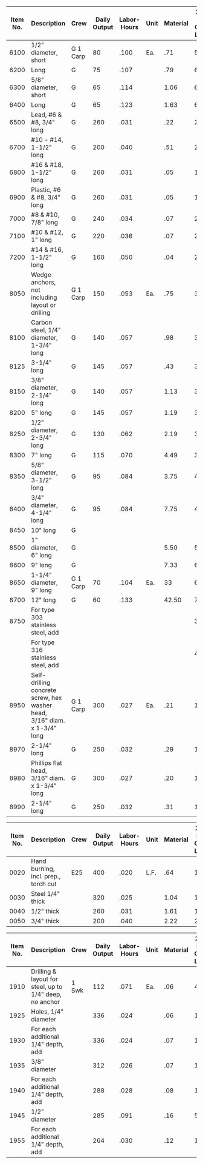 | Item No. | Description                                                                                    | Crew        | Daily Output | Labor-Hours | Unit | Material | 2022 Bare Costs Labor | Equipment | Total | Total Incl O&P |
|----------|-----------------------------------------------------------------------------------------------|-------------|--------------|-------------|------|----------|----------------------|-----------|-------|----------------|
| 6100     | 1/2" diameter, short                                                                          | G 1 Carp    | 80           | .100        | Ea.  | .71      | 5.65                 |           | 6.36  | 7.91           |
| 6200     | Long                                                                                          | G           | 75           | .107        |      | .79      | 6.04                 |           | 7.09  | 10.15          |
| 6300     | 5/8" diameter, short                                                                          | G           | 65           | .114        |      | 1.06     | 6.45                 |           | 7.51  | 10.75          |
| 6400     | Long                                                                                          | G           | 65           | .123        |      | 1.63     | 6.95                 |           | 8.58  | 12.10          |
| 6500     | Lead, #6 & #8, 3/4" long                                                                      | G           | 260          | .031        |      | .22      | 2.60                 |           | 2.82  | 3.99           |
| 6700     | #10 - #14, 1-1/2" long                                                                       | G           | 200          | .040        |      | .51      | 2.25                 |           | 2.76  | 3.91           |
| 6800     | #16 & #18, 1-1/2" long                                                                       | G           | 260          | .031        |      | .05      | 1.73                 |           | 1.78  | 2.64           |
| 6900     | Plastic, #6 & #8, 3/4" long                                                                  | G           | 260          | .031        |      | .05      | 1.73                 |           | 1.78  | 2.64           |
| 7000     | #8 & #10, 7/8" long                                                                          | G           | 240          | .034        |      | .07      | 2.42                 |           | 2.49  | 3.69           |
| 7100     | #10 & #12, 1" long                                                                           | G           | 220          | .036        |      | .07      | 2.05                 |           | 2.12  | 3.13           |
| 7200     | #14 & #16, 1-1/2" long                                                                       | G           | 160          | .050        |      | .04      | 2.82                 |           | 2.86  | 4.23           |
| 8050     | Wedge anchors, not including layout or drilling                                               | G 1 Carp    | 150          | .053        | Ea.  | .75      | 3                    |           | 3.75  | 5.30           |
| 8100     | Carbon steel, 1/4" diameter, 1-3/4" long                                                      | G           | 140          | .057        |      | .98      | 3.22                 |           | 4.20  | 5.85           |
| 8125     | 3-1/4" long                                                                                   | G           | 145          | .057        |      | .43      | 3.39                 |           | 3.82  | 5.33           |
| 8150     | 3/8" diameter, 2-1/4" long                                                                    | G           | 140          | .057        |      | 1.13     | 3.22                 |           | 4.35  | 5.95           |
| 8200     | 5" long                                                                                       | G           | 145          | .057        |      | 1.19     | 3.21                 |           | 4.40  | 6.03           |
| 8250     | 1/2" diameter, 2-3/4" long                                                                    | G           | 130          | .062        |      | 2.19     | 3.92                 |           | 6.11  | 8.57           |
| 8300     | 7" long                                                                                       | G           | 115          | .070        |      | 4.49     | 3.92                 |           | 8.41  | 11.35          |
| 8350     | 5/8" diameter, 3-1/2" long                                                                    | G           | 95           | .084        |      | 3.75     | 4.74                 |           | 8.49  | 12.33          |
| 8400     | 3/4" diameter, 4-1/4" long                                                                    | G           | 95           | .084        |      | 7.75     | 4.74                 |           | 12.49 | 17.25          |
| 8450     | 10" long                                                                                      | G           |              |             |      |          |                      |           |       |                |
| 8500     | 1" diameter, 6" long                                                                          | G           |              |             |      | 5.50     | 5.50                 |           | 11.00 | 15.18          |
| 8600     | 9" long                                                                                       | G           |              |             |      | 7.33     | 6.45                 |           | 13.78 | 19.05          |
| 8650     | 1-1/4" diameter, 9" long                                                                      | G 1 Carp    | 70           | .104        | Ea.  | 33       | 6.45                 |           | 39.45 | 46.11          |
| 8700     | 12" long                                                                                      | G           | 60           | .133        |      | 42.50    | 7.50                 | 50        | 57.50 |                |
| 8750     | For type 303 stainless steel, add                                                             |             |              |             |      |          | 350%                 |           |       |                |
|          | For type 316 stainless steel, add                                                             |             |              |             |      |          | 450%                 |           |       |                |
| 8950     | Self-drilling concrete screw, hex washer head, 3/16" diam. x 1-3/4" long                      | G 1 Carp    | 300          | .027        | Ea.  | .21      | 1.50                 |           | 1.71  | 2.46           |
| 8970     | 2-1/4" long                                                                                   | G           | 250          | .032        |      | .29      | 1.80                 |           | 2.09  | 3.12           |
| 8980     | Phillips flat head, 3/16" diam. x 1-3/4" long                                                 | G           | 300          | .027        |      | .20      | 1.80                 |           | 2.00  | 2.97           |
| 8990     | 2-1/4" long                                                                                   | G           | 250          | .032        |      | .31      | 1.80                 |           | 2.11  | 3.02           |

| Item No. | Description                           | Crew   | Daily Output | Labor-Hours | Unit | Material | 2022 Bare Costs Labor | Equipment | Total | Total Incl O&P |
|----------|---------------------------------------|--------|--------------|-------------|------|----------|----------------------|-----------|-------|----------------|
| 0020     | Hand burning, incl. prep., torch cut  | E25    | 400          | .020        | L.F. | .64      | 1.28                 | .03       | 1.95  | 2.72           |
| 0030     | Steel 1/4" thick                      |        | 320          | .025        |      | 1.04     | 1.60                 | .04       | 2.68  | 3.65           |
| 0040     | 1/2" thick                            |        | 260          | .031        |      | 1.61     | 1.97                 | .05       | 3.63  | 4.86           |
| 0050     | 3/4" thick                            |        | 200          | .040        |      | 2.22     | 2.56                 | .07       | 4.85  | 6.45           |

| Item No. | Description                                                          | Crew  | Daily Output | Labor-Hours | Unit | Material | 2022 Bare Costs Labor | Equipment | Total | Total Incl O&P |
|----------|-----------------------------------------------------------------------|-------|--------------|-------------|------|----------|----------------------|-----------|-------|----------------|
| 1910     | Drilling & layout for steel, up to 1/4" deep, no anchor              | 1 Swk | 112          | .071        | Ea.  | .06      | 4.42                 |           | 4.48  | 6.85           |
| 1925     | Holes, 1/4" diameter                                                 |       | 336          | .024        |      | .06      | 1.47                 |           | 1.53  | 2.34           |
| 1930     | For each additional 1/4" depth, add                                  |       | 336          | .024        |      | .07      | 1.59                 |           | 1.66  | 2.54           |
| 1935     | 3/8" diameter                                                        |       | 312          | .026        |      | .07      | 1.59                 |           | 1.66  | 2.54           |
| 1940     | For each additional 1/4" depth, add                                  |       | 288          | .028        |      | .08      | 1.72                 |           | 1.80  | 2.75           |
| 1945     | 1/2" diameter                                                        |       | 285          | .091        |      | .16      | 5.60                 |           | 5.72  | 8.77           |
| 1955     | For each additional 1/4" depth, add                                  |       | 264          | .030        |      | .12      | 1.87                 |           | 1.99  | 3.00           |